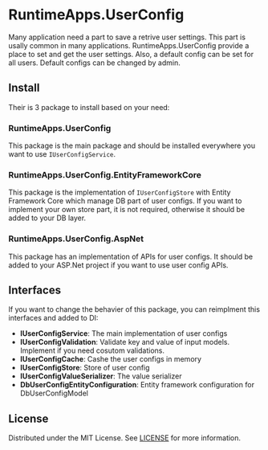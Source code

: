 # RuntimeApps.UserConfig

Many application need a part to save a retrive user settings. This part is usally common in many applications. RuntimeApps.UserConfig provide a place to set and get the user settings. Also, a default config can be set for all users. Default configs can be changed by admin.

## Install

Their is 3 package to install based on your need:

### RuntimeApps.UserConfig

This package is the main package and should be installed everywhere you want to use `IUserConfigService`.

### RuntimeApps.UserConfig.EntityFrameworkCore

This package is the implementation of `IUserConfigStore` with Entity Framework Core which manage DB part of user configs. If you want to implement your own store part, it is not required, otherwise it should be added to your DB layer.

### RuntimeApps.UserConfig.AspNet

This package has an implementation of APIs for user configs. It should be added to your ASP.Net project if you want to use user config APIs.

## Interfaces

If you want to change the behavier of this package, you can reimplment this interfaces and added to DI:

* **IUserConfigService**: The main implementation of user configs
* **IUserConfigValidation**: Validate key and value of input models. Implement if you need cosutom validations.
* **IUserConfigCache**: Cashe the user configs in memory
* **IUserConfigStore**: Store of user config
* **IUserConfigValueSerializer**: The value serializer
* **DbUserConfigEntityConfiguration**: Entity framework configuration for DbUserConfigModel

## License

Distributed under the MIT License. See [LICENSE](./LICENSE) for more information.
